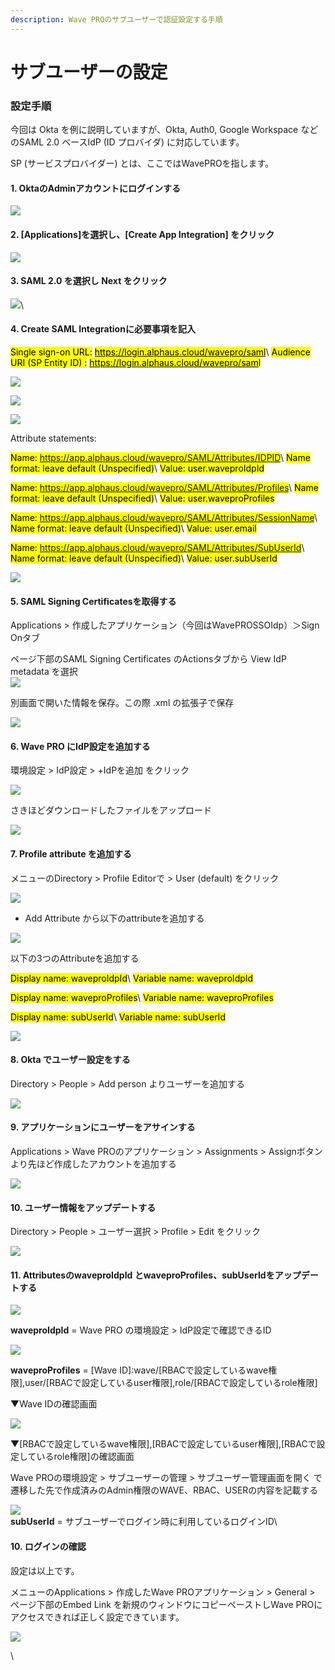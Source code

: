 ```yaml
---
description: Wave PROのサブユーザーで認証設定する手順
---
```


# サブユーザーの設定

### 設定手順

今回は Okta を例に説明していますが、Okta, Auth0, Google Workspace などのSAML 2.0 ベースIdP (ID プロバイダ) に対応しています。

SP (サービスプロバイダー) とは、ここではWavePROを指します。

#### 1. OktaのAdminアカウントにログインする

![](https://lh6.googleusercontent.com/Uy5ljABV91COgxWZX72869XMHvRx\_BjaX8dzjhqHjPSg-wPC45apSs4\_14ALmyP31AOK31b0z148StseO\_tDkMi5T9rYJOIUCWSboR\_PsMWIR7kzeRMHQrUQL7PbXx3LPK0e-cKAvsEs2SekI6ii02E)

#### 2.  \[Applications]を選択し、\[Create App Integration] をクリック

![](https://lh3.googleusercontent.com/jaJQzadOmX6dMr4m4oHwKGAlJF2DOLN\_q2ksbcQVevtpl52FLt8xe2tPrTv6oPQKgsLbYUY4beEHV89YdzuV7\_qfCeTQZOlWYnQBVlvODonDxvrXVO8hvEgt-LQBpFD-kFSk-1kBTfb03fK0aNehnu8)

#### 3. SAML 2.0 を選択し Next をクリック

![](https://lh3.googleusercontent.com/aPLMh1l89It\_dkBVAml8zu63zKoEasJlVI-ifK\_WPQpdC0\_K2ZoLqL9m71S\_ZE1lWiiVHlUALDry8amfwIS6Uej2RcpGCNekA9auLdu9wDS9wmJr51NXshfMFt6kpJsfLpAiJ9JthiDk79sNEOMzhQ4)\


#### 4. Create SAML Integrationに必要事項を記入

<mark style="background-color:yellow;">Single sign-on URL:</mark> [<mark style="background-color:yellow;">https://login.alphaus.cloud/wavepro/saml</mark>](https://login.alphaus.cloud/wavepro/saml)\ <mark style="background-color:yellow;">Audience URI (SP Entity ID) :</mark> [<mark style="background-color:yellow;">https://login.alphaus.cloud/wavepro/sam</mark>](https://login.alphaus.cloud/wavepro/saml)<mark style="background-color:yellow;">l</mark>

![](https://lh3.googleusercontent.com/pGyaM9S\_tlS1-7B2GUU-Kxt0mXE4YHuzyuiQthwCu\_drHadjye2VDj\_o2Kf2shfsCRGwQqMZUZ7nMkGK8aEJ8WG0l\_xNjyIOSXXh0mAFwJb8cDBQOh0ciqVuS3t761DXUHtfY3UsauWDrvIYELTSgeo)

![](https://lh5.googleusercontent.com/LCnuI-NA33Q--iX51iq2ORs2ryQmUHbxuUEAxtV4Kbds0RQVnnfgIokyYitVuyFyeyuWmTtPw0AwVytLYqCCVlaasJIAEVV6VQ2hyZOiI07B5nbVd6jte9eohITLSdfZDl2WRLZfAJmB\_hrEDTZIoko)

![](https://lh5.googleusercontent.com/DVNYoR9n6VNYqADzdWiJXFljTAbq75v8FZnXJF3dspLwIL60T94Zcm\_L23yGn5EcEQ6du08EZOTJWn70kgoGGQ3kJIRUmqw3i8cq0-Mfm-jJ6J5gd52RqFoc7pQ9mgMfBH3-hangMFmN8QwfBohphS8)

Attribute statements:

<mark style="background-color:yellow;">Name: https://app.alphaus.cloud/wavepro/SAML/Attributes/IDPID</mark>\ <mark style="background-color:yellow;">Name format: leave default (Unspecified)</mark>\ <mark style="background-color:yellow;">Value: user.waveproIdpId</mark>

<mark style="background-color:yellow;">Name: https://app.alphaus.cloud/wavepro/SAML/Attributes/Profiles</mark>\ <mark style="background-color:yellow;">Name format: leave default (Unspecified)</mark>\ <mark style="background-color:yellow;">Value: user.waveproProfiles</mark>

<mark style="background-color:yellow;">Name: https://app.alphaus.cloud/wavepro/SAML/Attributes/SessionName</mark>\ <mark style="background-color:yellow;">Name format: leave default (Unspecified)</mark>\ <mark style="background-color:yellow;">Value: user.email</mark>

<mark style="background-color:yellow;">Name: https://app.alphaus.cloud/wavepro/SAML/Attributes/SubUserId</mark>\ <mark style="background-color:yellow;">Name format: leave default (Unspecified)</mark>\ <mark style="background-color:yellow;">Value: user.subUserId</mark>

![](https://lh6.googleusercontent.com/swpeqG\_KmSgCKuXsjw0PzQxOTrKckttkeKXPs0Nb6LGpxvU3NKXAWvFeADPScdX50fHILuWzsh8qGAMPyCogbSG4ehrDolIoPklNlG5aZ9-3IyuuR0XqxekbE2Vbg8jo6KMA5KUMkEAZmKf5wyr1M88)

#### 5. SAML Signing Certificatesを取得する

Applications > 作成したアプリケーション（今回はWavePROSSOIdp）＞Sign Onタブ

ページ下部のSAML Signing Certificates のActionsタブから View IdP metadata を選択\
![](https://lh4.googleusercontent.com/\_68\_f\_D8JpUv8iF951Qlc0qrufGpbZABuf2poFMTYmyL0fieXf6YfKvCskPhBAI4WZT61u4svnI-DAFJXnDnI-z8-KvrJ4nZJQQ8iKLPv6xNSqyIk1\_7seD2gLkyYnnzYIa8iwojreGA5zT4vl0bOE0)

別画面で開いた情報を保存。この際 .xml の拡張子で保存

![](https://lh4.googleusercontent.com/hI315HxdHoOMVia70ny28-KUaGMwOcPluXUsbzcgmlEt8TqmkigYWih0SqmJIG2yoyBIwmwCLIX\_-UaEQEPOrgGrizhcHBr-3W6UnbVc3-uUz3ZflJ9BdbPt7oj6KxupP1WXXX1BFmlWU9mZsTSNk3g)

#### 6. Wave PRO にIdP設定を追加する

環境設定 > IdP設定 > +IdPを追加 をクリック

![](https://lh3.googleusercontent.com/CZq7uqBVyRQMtQSMbpz2LLOGw45KoI5fevBj\_4rMGzET9NMLAV9wCEZSFlqEUWULUUHrDguVjxbV7CmOt9TZFBbE4Ps3wTsoo-95OUYHWMkZTJuQls3Le2H5Yj7YFIeCcy2VWaxDTzevAodErBQDMSI)

さきほどダウンロードしたファイルをアップロード

![](https://lh5.googleusercontent.com/laC-ofS54vNYMtdzNeow1vpOnxv2kerIgEPILgF6pldo3ClvZim977GZ9kTtA0XGg2BrQ5j-ohHLcR0xwNX50VAqLPnFw3pTb3SpndKo3XmDan3LiFP8VQwx5HUSUBctjtWHfOuLMCgUgsEauCGKCG0)

#### 7. Profile attribute を追加する

メニューのDirectory > Profile Editorで > User (default) をクリック

![](https://lh4.googleusercontent.com/QDUzDJSj4IkaCb59pP95C1eaMmjg\_J5uPcLhVNZFX02Y04SJiUlG9QqkhLZTYjU\_SRfXk6jpFRCTyb\_TdBXvpVFQ\_xq-Z0zAevmgvR-Yz6M-V2TIV4bOMmCVIhvnaDI95ZDfwox0xsB2QzISKzOK354)

* Add Attribute から以下のattributeを追加する

![](https://lh4.googleusercontent.com/1hMKXezpJmMpD4Ch3nAQ4WPx9tJXIpfuzGTeKSd\_Hs-Ph\_02J8zBqt5CTizZFGd9fUEAh65wSJItZCsYJg-S-DMgp8cf6mOEJVVqfK5usy4Y7SCnsb5P1hxqIe0YhPBMF8EshLkOPJyt1pg5xO8cDKY)

以下の3つのAttributeを追加する

<mark style="background-color:yellow;">Display name: waveproIdpId</mark>\ <mark style="background-color:yellow;">Variable name: waveproIdpId</mark>

<mark style="background-color:yellow;">Display name: waveproProfiles</mark>\ <mark style="background-color:yellow;">Variable name: waveproProfiles</mark>

<mark style="background-color:yellow;">Display name: subUserId</mark>\ <mark style="background-color:yellow;">Variable name: subUserId</mark>

![](https://lh4.googleusercontent.com/2XyK4y54C-S17M8PrXsM3RGfkjUgdDNOfx4Dm4AG58vOal4Pa00cz0ERe9LuL9\_WJLMaglDGBuu3kKIL7DFB3oBbA-7GmXYcKZndt7vA1LvsVGaLjGJfsrC0lA8XTEKjcQDg6xkGTCbnPAIMpF2CxgA)

#### 8. Okta でユーザー設定をする

Directory > People > Add person よりユーザーを追加する

![](https://lh6.googleusercontent.com/MAHmwzSuRKFzs0tcINmTUJgMtY0mCLrjJ-k0xA9Gu12egtJqADbpax4O8p62zSW-KhJmsACbWZDdrsnl8o9DWSX-Aas5n7kvIrLOOzroODpDDBbNcuJ8w-Mx1Q4t\_JsMyjZNKMDQfy-jK01ylWRP6zo)

#### 9. アプリケーションにユーザーをアサインする

Applications > Wave PROのアプリケーション > Assignments > Assignボタンより先ほど作成したアカウントを追加する

![](https://lh3.googleusercontent.com/ErmUoPhOKG-ivMHZummEsC97iSQeIN\_uDbj9YIIfIwHtLUq2LfbHeMkAi7OpU8j6M\_8cyo-ApeT-8zbKFQ4f-CcVZDC1xWngEaZnvcUzkyq45urEeC1qfytLI3iAUjwHdTTKz1SaVASjzpJJa\_4n9Fk)

#### 10. ユーザー情報をアップデートする

Directory > People > ユーザー選択 > Profile > Edit をクリック

![](https://lh3.googleusercontent.com/1ln35NI-H3xnXUslYfzeD3X00kbVhV4BpvNQSVZZbTyI3PKlsTf3OlxasbrwjFO3Ks5j0k\_oGm3Luc9020I3FMghyiC47WV\_GCryMaX4ihHbgeJ\_7jXdav\_s4DGbrSxEVbhaS4yofNJAbjtkKRg4\_3k)

#### 11. AttributesのwaveproIdpId とwaveproProfiles、subUserIdをアップデートする

![](https://lh5.googleusercontent.com/WuTm4AqKllRoUOLLA5eJLcAQmt2pJy543KmfQ7VMnZDNb\_ugn5QbUn1aG1ZYiLIhh6g8CV2oxZ1ik60Zfj-ATltzezKS2XwRaTz0HEQVIW8-H0mmMnuLgS1AAOwVvwChbPpofWsBZ0tQ4QtWD49LT-U)

**waveproIdpId** = Wave PRO の環境設定 > IdP設定で確認できるID

![](https://lh3.googleusercontent.com/eK-DegNR0uijI01U88osDju5F4twW2GHNZXCTdXM8ehtv\_\_ZPfq-KDNR4fLzNllzU5y5ITh1tAtgPNpc7n44VOKkfW0Awv\_bbFyFiSaSAx50b7zlyCZ1YNgJXaWnxe4Rmvke0EOCsbUWb\_d7trqe5VU)

**waveproProfiles** = \[Wave ID]:wave/\[RBACで設定しているwave権限],user/\[RBACで設定しているuser権限],role/\[RBACで設定しているrole権限]

▼Wave IDの確認画面

![](https://lh6.googleusercontent.com/B\_c\_dHnD3n3qqW15R1q4VVsNxVVVsT7fFfDV\_wBV6xfEAAbblidaIqINqEQM-D9e6EDPV2pRgYcDXZ5uGK9HqHxeT7QVcBd\_9deYsONhHLkEXBZMfIcZ1dXF8FV5MT-nNXuiu1uVsK38runFYM71YHI)

▼\[RBACで設定しているwave権限],\[RBACで設定しているuser権限],\[RBACで設定しているrole権限]の確認画面

Wave PROの環境設定 > サブユーザーの管理 > サブユーザー管理画面を開く で遷移した先で作成済みのAdmin権限のWAVE、RBAC、USERの内容を記載する

![](https://lh5.googleusercontent.com/-CwS-6ivB9FoHwCS9C3cTvSxEt9tliCNmgsreJMgJZljJvIwYnXRUlMYQYLzl0vF\_cyBAKQ5RRe1DnUWmgK8LqitiVdqb066t6YwUcbnQUv8EFBM00ioSWYP2lh5Opd-e4Mfv\_mO7Dwh\_\_obJHviOB8)\
**subUserId** = サブユーザーでログイン時に利用しているログインID\


#### 10. ログインの確認

設定は以上です。

メニューのApplications > 作成したWave PROアプリケーション > General > ページ下部のEmbed Link を新規のウィンドウにコピーペーストしWave PROにアクセスできれば正しく設定できています。

![](https://lh6.googleusercontent.com/qwfWGJ5Gxk4t16l51rLXTQMZDFGSJVjlb\_EVXFpq9sJBir4bYzUT8tNADW8Ygv8-5ge9WHHlznR-64G9wfA0M8f06n5Oy9Hud\_geWMbAVWYYlnfo30rjKvrLaTZVItL6uqpc4ZflYIPMDzDHiecZ3wM)

\
